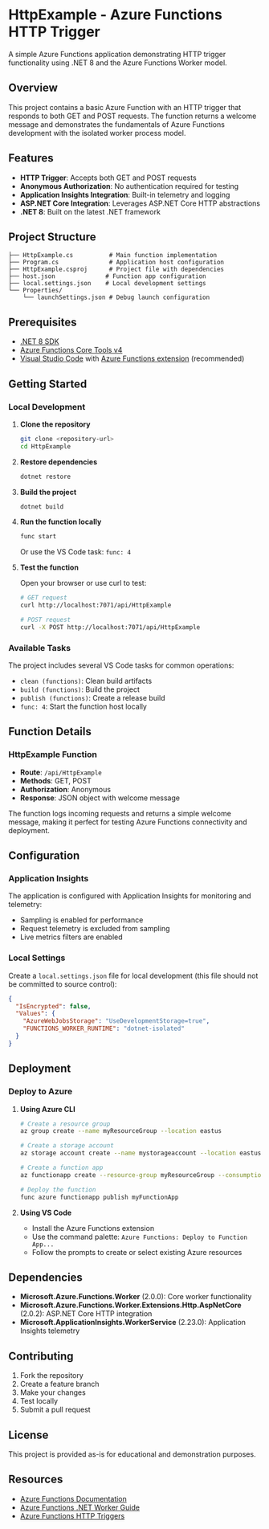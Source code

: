 # HttpExample - Azure Functions HTTP Trigger

A simple Azure Functions application demonstrating HTTP trigger functionality using .NET 8 and the Azure Functions Worker model.

## Overview

This project contains a basic Azure Function with an HTTP trigger that responds to both GET and POST requests. The function returns a welcome message and demonstrates the fundamentals of Azure Functions development with the isolated worker process model.

## Features

- **HTTP Trigger**: Accepts both GET and POST requests
- **Anonymous Authorization**: No authentication required for testing
- **Application Insights Integration**: Built-in telemetry and logging
- **ASP.NET Core Integration**: Leverages ASP.NET Core HTTP abstractions
- **.NET 8**: Built on the latest .NET framework

## Project Structure

```
├── HttpExample.cs          # Main function implementation
├── Program.cs              # Application host configuration
├── HttpExample.csproj      # Project file with dependencies
├── host.json              # Function app configuration
├── local.settings.json    # Local development settings
└── Properties/
    └── launchSettings.json # Debug launch configuration
```

## Prerequisites

- [.NET 8 SDK](https://dotnet.microsoft.com/download/dotnet/8.0)
- [Azure Functions Core Tools v4](https://docs.microsoft.com/en-us/azure/azure-functions/functions-run-local)
- [Visual Studio Code](https://code.visualstudio.com/) with [Azure Functions extension](https://marketplace.visualstudio.com/items?itemName=ms-azuretools.vscode-azurefunctions) (recommended)

## Getting Started

### Local Development

1. **Clone the repository**
   ```bash
   git clone <repository-url>
   cd HttpExample
   ```

2. **Restore dependencies**
   ```bash
   dotnet restore
   ```

3. **Build the project**
   ```bash
   dotnet build
   ```

4. **Run the function locally**
   ```bash
   func start
   ```
   
   Or use the VS Code task: `func: 4`

5. **Test the function**
   
   Open your browser or use curl to test:
   ```bash
   # GET request
   curl http://localhost:7071/api/HttpExample
   
   # POST request
   curl -X POST http://localhost:7071/api/HttpExample
   ```

### Available Tasks

The project includes several VS Code tasks for common operations:

- `clean (functions)`: Clean build artifacts
- `build (functions)`: Build the project
- `publish (functions)`: Create a release build
- `func: 4`: Start the function host locally

## Function Details

### HttpExample Function

- **Route**: `/api/HttpExample`
- **Methods**: GET, POST
- **Authorization**: Anonymous
- **Response**: JSON object with welcome message

The function logs incoming requests and returns a simple welcome message, making it perfect for testing Azure Functions connectivity and deployment.

## Configuration

### Application Insights

The application is configured with Application Insights for monitoring and telemetry:

- Sampling is enabled for performance
- Request telemetry is excluded from sampling
- Live metrics filters are enabled

### Local Settings

Create a `local.settings.json` file for local development (this file should not be committed to source control):

```json
{
  "IsEncrypted": false,
  "Values": {
    "AzureWebJobsStorage": "UseDevelopmentStorage=true",
    "FUNCTIONS_WORKER_RUNTIME": "dotnet-isolated"
  }
}
```

## Deployment

### Deploy to Azure

1. **Using Azure CLI**
   ```bash
   # Create a resource group
   az group create --name myResourceGroup --location eastus
   
   # Create a storage account
   az storage account create --name mystorageaccount --location eastus --resource-group myResourceGroup --sku Standard_LRS
   
   # Create a function app
   az functionapp create --resource-group myResourceGroup --consumption-plan-location eastus --runtime dotnet-isolated --functions-version 4 --name myFunctionApp --storage-account mystorageaccount
   
   # Deploy the function
   func azure functionapp publish myFunctionApp
   ```

2. **Using VS Code**
   - Install the Azure Functions extension
   - Use the command palette: `Azure Functions: Deploy to Function App...`
   - Follow the prompts to create or select existing Azure resources

## Dependencies

- **Microsoft.Azure.Functions.Worker** (2.0.0): Core worker functionality
- **Microsoft.Azure.Functions.Worker.Extensions.Http.AspNetCore** (2.0.2): ASP.NET Core HTTP integration
- **Microsoft.ApplicationInsights.WorkerService** (2.23.0): Application Insights telemetry

## Contributing

1. Fork the repository
2. Create a feature branch
3. Make your changes
4. Test locally
5. Submit a pull request

## License

This project is provided as-is for educational and demonstration purposes.

## Resources

- [Azure Functions Documentation](https://docs.microsoft.com/en-us/azure/azure-functions/)
- [Azure Functions .NET Worker Guide](https://docs.microsoft.com/en-us/azure/azure-functions/dotnet-isolated-process-guide)
- [Azure Functions HTTP Triggers](https://docs.microsoft.com/en-us/azure/azure-functions/functions-bindings-http-webhook)